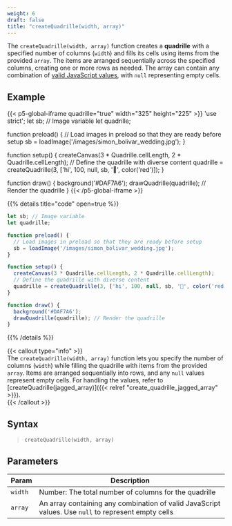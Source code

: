 ```yaml
---
weight: 6  
draft: false  
title: "createQuadrille(width, array)"  
---
```


The `createQuadrille(width, array)` function creates a **quadrille** with a specified number of columns (`width`) and fills its cells using items from the provided `array`. The items are arranged sequentially across the specified columns, creating one or more rows as needed. The array can contain any combination of [valid JavaScript values](https://www.w3schools.com/js/js_datatypes.asp), with `null` representing empty cells.

## Example

{{< p5-global-iframe quadrille="true" width="325" height="225" >}}
'use strict';
let sb; // Image variable
let quadrille;

function preload() {
  // Load images in preload so that they are ready before setup
  sb = loadImage('/images/simon_bolivar_wedding.jpg');
}

function setup() {
  createCanvas(3 * Quadrille.cellLength, 2 * Quadrille.cellLength);
  // Define the quadrille with diverse content
  quadrille = createQuadrille(3, ['hi', 100, null, sb, '🦜', color('red')]);
}

function draw() {
  background('#DAF7A6');
  drawQuadrille(quadrille); // Render the quadrille
}
{{< /p5-global-iframe >}}

{{% details title="code" open=true %}}
```js
let sb; // Image variable
let quadrille;

function preload() {
  // Load images in preload so that they are ready before setup
  sb = loadImage('/images/simon_bolivar_wedding.jpg');
}

function setup() {
  createCanvas(3 * Quadrille.cellLength, 2 * Quadrille.cellLength);
  // Define the quadrille with diverse content
  quadrille = createQuadrille(3, ['hi', 100, null, sb, '🦜', color('red')]);
}

function draw() {
  background('#DAF7A6');
  drawQuadrille(quadrille); // Render the quadrille
}
```
{{% /details %}}

{{< callout type="info" >}}  
The `createQuadrille(width, array)` function lets you specify the number of columns (`width`) while filling the quadrille with items from the provided `array`. Items are arranged sequentially into rows, and any `null` values represent empty cells. For handling the values, refer to [createQuadrille(jagged_array)]({{< relref "create_quadrille_jagged_array" >}}).  
{{< /callout >}}

## Syntax  

> `createQuadrille(width, array)`  

## Parameters  

| Param | Description                                                                                                                      |  
|-----------|--------------------------------------------------------------------------------------------------------------------------------------|  
| `width`   | Number: The total number of columns for the quadrille                                                                               |  
| `array`   | An array containing any combination of valid JavaScript values. Use `null` to represent empty cells |  